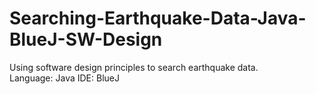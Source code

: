 # Searching-Earthquake-Data-Java-BlueJ-SW-Design
Using software design principles to search earthquake data.<br>
Language: Java
IDE: BlueJ
